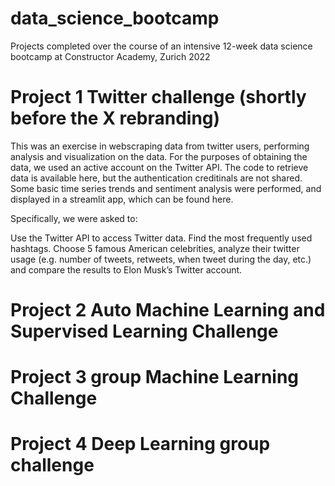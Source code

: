 # data_science_bootcamp
Projects completed over the course of an intensive 12-week data science bootcamp at Constructor Academy, Zurich 2022

# Project 1 Twitter challenge (shortly before the X rebranding)
This was an exercise in webscraping data from twitter users, performing analysis and visualization on the data. 
For the purposes of obtaining the data, we used an active account on the Twitter API. The code to retrieve data is available here, but the authentication creditinals are not shared. 
Some basic time series trends and sentiment analysis were performed, and displayed in a streamlit app, which can be found here. 

Specifically, we were asked to:

Use the Twitter API to access Twitter data. Find the most frequently used hashtags. Choose 5 famous American celebrities, analyze their twitter usage (e.g. number of tweets, retweets, when tweet during the day, etc.) and compare the results to Elon Musk’s Twitter account.

# Project 2 Auto Machine Learning and Supervised Learning Challenge

# Project 3 group Machine Learning Challenge

# Project 4 Deep Learning group challenge





